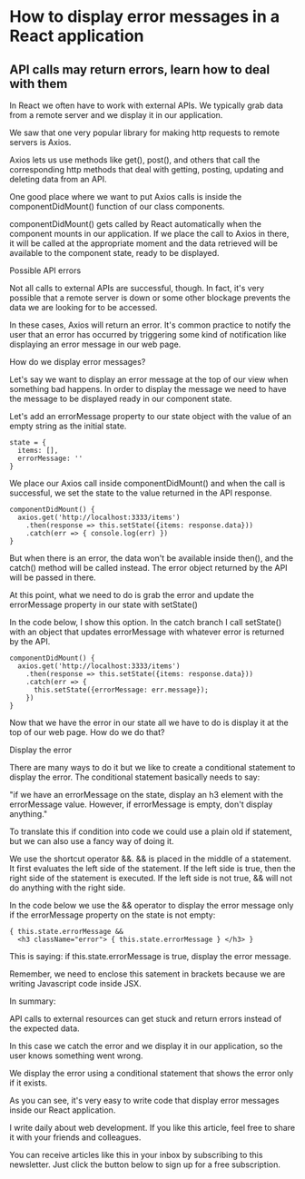 # How to display error messages in a React application
## API calls may return errors, learn how to deal with them

In React we often have to work with external APIs. We typically grab data from a remote server and we display it in our application.

We saw that one very popular library for making http requests to remote servers is Axios.

Axios lets us use methods like get(), post(), and others that call the corresponding http methods that deal with getting, posting, updating and deleting data from an API.  

One good place where we want to put Axios calls is inside the componentDidMount() function of our class components.

componentDidMount() gets called by React automatically when the component mounts in our application. If we place the call to Axios in there, it will be called at the appropriate moment and the data retrieved will be available to the component state, ready to be displayed.

Possible API errors

Not all calls to external APIs are successful, though. In fact, it's very possible that a remote server is down or some other blockage prevents the data we are looking for to be accessed.

In these cases, Axios will return an error. It's common practice to notify the user that an error has occurred by triggering some kind of notification like displaying an error message in our web page.

How do we display error messages?

Let's say we want to display an error message at the top of our view when something bad happens.
In order to display the message we need to have the message to be displayed ready in our component state.

Let's add an errorMessage property to our state object with the value of an empty string as the initial state.  

```
state = {
  items: [],
  errorMessage: ''
}
```

We place our Axios call inside componentDidMount() and when the call is successful, we set the state to the value returned in the API response.

```
componentDidMount() {
  axios.get('http://localhost:3333/items')
    .then(response => this.setState({items: response.data}))
    .catch(err => { console.log(err) })
}
```

But when there is an error, the data won't be available inside then(), and the catch() method will be called instead. The error object returned by the API will be passed in there.

At this point, what we need to do is grab the error and update the errorMessage property in our state with setState()

In the code below, I show this option. In the catch branch I call setState() with an object that updates errorMessage with whatever error is returned by the API.

```
componentDidMount() {
  axios.get('http://localhost:3333/items')
    .then(response => this.setState({items: response.data}))
    .catch(err => { 
      this.setState({errorMessage: err.message});
    })
}
```

Now that we have the error in our state all we have to do is display it at the
top of our web page. How do we do that?

Display the error

There are many ways to do it but we like to create a conditional statement to
display the error. The conditional statement basically needs to say: 

"if we have an errorMessage on the state, display an h3 element with the errorMessage value. However, if errorMessage is empty, don't display anything."

To translate this if condition into code we could use a plain old if statement, but we can also use a fancy way of doing it.

We use the shortcut operator &&. && is placed in the middle of a statement. It first evaluates the left side of the statement.
If the left side is true, then the right side of the statement is executed.
If the left side is not true, && will not do anything with the right side.

In the code below we use the && operator to display the error message only if the errorMessage property on the state is not empty:

```
{ this.state.errorMessage &&
  <h3 className="error"> { this.state.errorMessage } </h3> }
```

This is saying: if this.state.errorMessage is true, display the error message.

Remember, we need to enclose this satement in brackets because we are writing Javascript code inside JSX.

In summary:

API calls to external resources can get stuck and return errors instead of the expected data.

In this case we catch the error and we display it in our application, so the user knows something went wrong.

We display the error using a conditional statement that shows the error only if it exists.

As you can see, it's very easy to write code that display error messages inside our React application.

I write daily about web development. If you like this article, feel free to share it with your friends and colleagues. 

You can receive articles like this in your inbox by subscribing to this newsletter. Just click the button below to sign up for a free subscription.

